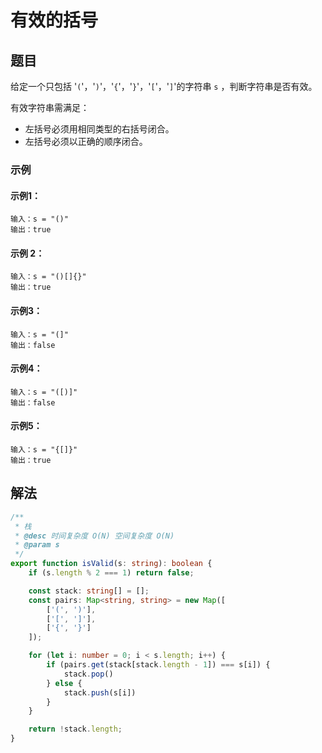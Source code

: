 # 有效的括号
## 题目

给定一个只包括 '`(`'，'`)`'，'`{`'，'`}`'，'`[`'，'`]`'的字符串 `s` ，判断字符串是否有效。

有效字符串需满足：

- 左括号必须用相同类型的右括号闭合。
- 左括号必须以正确的顺序闭合。


### 示例
#### 示例1：

```
输入：s = "()"
输出：true
```

#### 示例 2：

```
输入：s = "()[]{}"
输出：true
```

#### 示例3：

```
输入：s = "(]"
输出：false
```

#### 示例4：

```
输入：s = "([)]"
输出：false
```

#### 示例5：

```
输入：s = "{[]}"
输出：true
```

## 解法
```typescript
/**
 * 栈
 * @desc 时间复杂度 O(N) 空间复杂度 O(N)
 * @param s
 */
export function isValid(s: string): boolean {
    if (s.length % 2 === 1) return false;

    const stack: string[] = [];
    const pairs: Map<string, string> = new Map([
        ['(', ')'],
        ['[', ']'],
        ['{', '}']
    ]);

    for (let i: number = 0; i < s.length; i++) {
        if (pairs.get(stack[stack.length - 1]) === s[i]) {
            stack.pop()
        } else {
            stack.push(s[i])
        }
    }

    return !stack.length;
}
```
